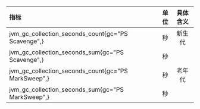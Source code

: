 

| 指标      |    单位 | 具体含义  |
| :-------- | --------:| :--: |
| jvm_gc_collection_seconds_count{gc="PS Scavenge",}  | 秒 |  新生代   |
| jvm_gc_collection_seconds_sum{gc="PS Scavenge",}    | 秒 |    |
| jvm_gc_collection_seconds_count{gc="PS MarkSweep",}   | 秒 | 老年代  |
| jvm_gc_collection_seconds_sum{gc="PS MarkSweep",}   | 秒 |   |